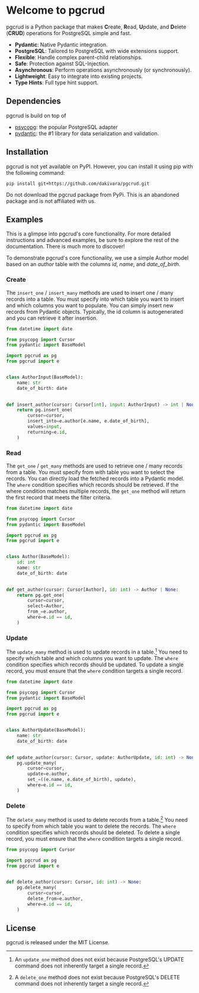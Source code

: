 # Welcome to pgcrud

pgcrud is a Python package that makes **C**reate, **R**ead, **U**pdate, and **D**elete (**CRUD**) operations for PostgreSQL simple and fast. 

- **Pydantic**: Native Pydantic integration.
- **PostgreSQL**: Tailored to PostgreSQL with wide extensions support.
- **Flexible**: Handle complex parent-child relationships.
- **Safe**: Protection against SQL-Injection.
- **Asynchronous**: Perform operations asynchronously (or synchronously).
- **Lightweight**: Easy to integrate into existing projects.
- **Type Hints**: Full type hint support.

## Dependencies

pgcrud is build on top of

- [psycopg](https://www.psycopg.org): the popular PostgreSQL adapter
- [pydantic](https://docs.pydantic.dev/latest/): the #1 library for data serialization and validation.

## Installation

pgcrud is not yet available on PyPI. However, you can install it using pip with the following command:

```
pip install git+https://github.com/dakivara/pgcrud.git
```

Do not download the pgcrud package from PyPi. This is an abandoned package and is not affiliated with us.


## Examples

This is a glimpse into pgcrud's core functionality. For more detailed instructions and advanced examples, be sure to 
explore the rest of the documentation. There is much more to discover!

To demonstrate pgcrud's core functionality, we use a simple Author model based on an *author* table with 
the columns *id*, *name*, and *date_of_birth*.

### Create

The `insert_one` / `insert_many` methods are used to insert one / many records into a table. You must specify into which table 
you want to insert and which columns you want to populate. You can simply insert new records from Pydantic objects. Typically, the id
column is autogenerated and you can retrieve it after insertion.

```python
from datetime import date

from psycopg import Cursor
from pydantic import BaseModel

import pgcrud as pg
from pgcrud import e


class AuthorInput(BaseModel):
    name: str
    date_of_birth: date

    
def insert_author(cursor: Cursor[int], input: AuthorInput) -> int | None:
    return pg.insert_one(
        cursor=cursor,
        insert_into=e.author[e.name, e.date_of_birth],
        values=input,
        returning=e.id,
    )
```

### Read

The `get_one` / `get_many` methods are used to retrieve one / many records from a table. You must specify from with table you want to select
the records. You can directly load the fetched records into a Pydantic model. The `where` condition specifies which records should be retrieved. 
If the where condition matches multiple records, the `get_one` method will return the first record that meets the filter criteria.

```python
from datetime import date

from psycopg import Cursor
from pydantic import BaseModel

import pgcrud as pg
from pgcrud import e


class Author(BaseModel):
    id: int
    name: str
    date_of_birth: date

    
def get_author(cursor: Cursor[Author], id: int) -> Author | None:
    return pg.get_one(
        cursor=cursor,
        select=Author,
        from_=e.author,
        where=e.id == id,
    )
```

### Update

The `update_many` method is used to update records in a table.[^1] You need to specify which table and which columns you want to update. 
The `where` condition specifies which records should be updated. To update a single record, you must ensure that the `where` condition 
targets a single record. 

[^1]: An `update_one` method does not exist because PostgreSQL's UPDATE command does not inherently target a single record.

```python
from datetime import date

from psycopg import Cursor
from pydantic import BaseModel

import pgcrud as pg
from pgcrud import e


class AuthorUpdate(BaseModel):
    name: str
    date_of_birth: date

    
def update_author(cursor: Cursor, update: AuthorUpdate, id: int) -> None:
    pg.update_many(
        cursor=cursor,
        update=e.author,
        set_=((e.name, e.date_of_birth), update),
        where=e.id == id,
    )
```

### Delete

The `delete_many` method is used to delete records from a table.[^2] You need to specify from which table you want to delete the records. 
The `where` condition specifies which records should be deleted. To delete a single record, you must ensure that the `where` condition 
targets a single record. 

[^2]: A `delete_one` method does not exist because PostgreSQL's DELETE command does not inherently target a single record.

```python
from psycopg import Cursor

import pgcrud as pg
from pgcrud import e

    
def delete_author(cursor: Cursor, id: int) -> None:
    pg.delete_many(
        cursor=cursor,
        delete_from=e.author,
        where=e.id == id,
    )
```

## License

pgcrud is released under the MIT License.
